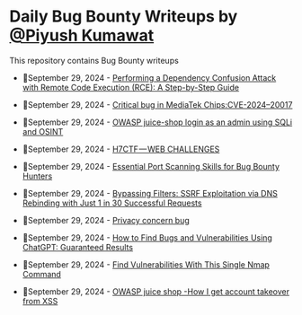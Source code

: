# Daily Bug Bounty Writeups by [@Piyush Kumawat](https://twitter.com/piyush_supiy) 
This repository contains Bug Bounty writeups

<!-- BLOG-POST-LIST:START -->
 - 💯September 29, 2024 - [Performing a Dependency Confusion Attack with Remote Code Execution &lpar;RCE&rpar;: A Step-by-Step Guide](https://medium.com/@360Security/performing-a-dependency-confusion-attack-with-remote-code-execution-rce-a-step-by-step-guide-8d6055aa53e4?source=rss------bug_bounty-5) 

 - 💯September 29, 2024 - [Critical bug in MediaTek Chips:CVE-2024–20017](https://medium.com/@dudleydaniel.raj2005/critical-bug-in-mediatek-chips-cve-2024-20017-6e955ad56923?source=rss------bug_bounty-5) 

 - 💯September 29, 2024 - [OWASP juice-shop login as an admin using SQLi and OSINT](https://medium.com/@abdo-eg/owasp-juice-shop-login-as-an-admin-using-sqli-and-osint-90c4abc4322b?source=rss------bug_bounty-5) 

 - 💯September 29, 2024 - [H7CTF — WEB CHALLENGES](https://medium.com/@josangeorge27/h7ctf-web-challenges-db1883775dfd?source=rss------bug_bounty-5) 

 - 💯September 29, 2024 - [Essential Port Scanning Skills for Bug Bounty Hunters](https://bevijaygupta.medium.com/essential-port-scanning-skills-for-bug-bounty-hunters-f0e09f3612ce?source=rss------bug_bounty-5) 

 - 💯September 29, 2024 - [Bypassing Filters: SSRF Exploitation via DNS Rebinding with Just 1 in 30 Successful Requests](https://mokhansec.medium.com/bypassing-filters-ssrf-exploitation-via-dns-rebinding-with-just-1-in-30-successful-requests-2fdc3a9cfd7d?source=rss------bug_bounty-5) 

 - 💯September 29, 2024 - [Privacy concern bug](https://osintteam.blog/privacy-concern-bug-72b30aead215?source=rss------bug_bounty-5) 

 - 💯September 29, 2024 - [How to Find Bugs and Vulnerabilities Using ChatGPT: Guaranteed Results](https://medium.com/@shaikhminhaz1975/how-to-find-bugs-and-vulnerabilities-using-chatgpt-guaranteed-results-3b630fae4691?source=rss------bug_bounty-5) 

 - 💯September 29, 2024 - [Find Vulnerabilities With This Single Nmap Command](https://medium.com/@josuofficial327/find-vulnerabilities-with-this-single-nmap-command-a4476c16c82c?source=rss------bug_bounty-5) 

 - 💯September 29, 2024 - [OWASP juice shop -How I get account takeover from XSS](https://medium.com/@abdo-eg/owasp-juice-shop-how-i-get-account-takeover-from-xss-ae3cfc978381?source=rss------bug_bounty-5) 
<!-- BLOG-POST-LIST:END -->

